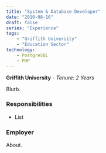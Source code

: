 ```yaml
---
title: "System & Database Developer"
date: "2010-08-16"
draft: false
series: "Experience"
tags: 
    - "Griffith University"
    - "Education Sector"
technology:
    - PostgreSQL
    - PHP
---
```


**Griffith University** - 
*Tenure: 2 Years*

Blurb.

### Responsibilities
- List

### Employer
About.
